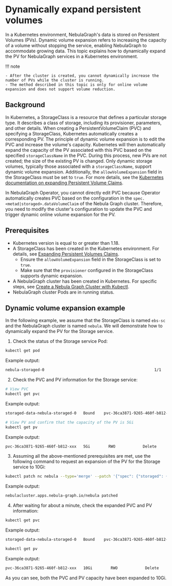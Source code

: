 # Dynamically expand persistent volumes 

In a Kubernetes environment, NebulaGraph's data is stored on Persistent Volumes (PVs). Dynamic volume expansion refers to increasing the capacity of a volume without stopping the service, enabling NebulaGraph to accommodate growing data. This topic explains how to dynamically expand the PV for NebulaGraph services in a Kubernetes environment.

!!! note

    - After the cluster is created, you cannot dynamically increase the number of PVs while the cluster is running.
    - The method described in this topic is only for online volume expansion and does not support volume reduction.

## Background

In Kubernetes, a StorageClass is a resource that defines a particular storage type. It describes a class of storage, including its provisioner, parameters, and other details. When creating a PersistentVolumeClaim (PVC) and specifying a StorageClass, Kubernetes automatically creates a corresponding PV. The principle of dynamic volume expansion is to edit the PVC and increase the volume's capacity. Kubernetes will then automatically expand the capacity of the PV associated with this PVC based on the specified `storageClassName` in the PVC. During this process, new PVs are not created; the size of the existing PV is changed. Only dynamic storage volumes, typically those associated with a `storageClassName`, support dynamic volume expansion. Additionally, the `allowVolumeExpansion` field in the StorageClass must be set to `true`. For more details, see the [Kubernetes documentation on expanding Persistent Volume Claims](https://kubernetes.io/docs/concepts/storage/persistent-volumes/#expanding-persistent-volumes-claims).

In NebulaGraph Operator, you cannot directly edit PVC because Operator automatically creates PVC based on the configuration in the `spec.<metad|storaged>.dataVolumeClaim` of the Nebula Graph cluster. Therefore, you need to modify the cluster's configuration to update the PVC and trigger dynamic online volume expansion for the PV.

## Prerequisites

- Kubernetes version is equal to or greater than 1.18.
- A StorageClass has been created in the Kubernetes environment. For details, see [Expanding Persistent Volumes Claims](https://kubernetes.io/docs/concepts/storage/persistent-volumes/#expanding-persistent-volumes-claims).
  - Ensure the `allowVolumeExpansion` field in the StorageClass is set to `true`.
  - Make sure that the `provisioner` configured in the StorageClass supports dynamic expansion.
- A NebulaGraph cluster has been created in Kubernetes. For specific steps, see [Create a Nebula Graph Cluster with Kubectl](../../3.deploy-nebula-graph-cluster/3.1create-cluster-with-kubectl.md).
- NebulaGraph cluster Pods are in running status.

## Dynamic volume expansion example

In the following example, we assume that the StorageClass is named `ebs-sc` and the NebulaGraph cluster is named `nebula`. We will demonstrate how to dynamically expand the PV for the Storage service.

1. Check the status of the Storage service Pod:

  ```bash
  kubectl get pod
  ```

  Example output:

  ```bash
  nebula-storaged-0                                                1/1     Running   0                43h
  ```

2. Check the PVC and PV information for the Storage service:

  ```bash
  # View PVC 
  kubectl get pvc
  ```

  Example output:

  ```bash
  storaged-data-nebula-storaged-0   Bound    pvc-36ca3871-9265-460f-b812-7e73a718xxxx   5Gi        RWO            ebs-sc     43h
  ```

  ```bash
  # View PV and confirm that the capacity of the PV is 5Gi
  kubectl get pv
  ```

  Example output:

  ```bash
  pvc-36ca3871-9265-460f-b812-xxx   5Gi        RWO            Delete           Bound       default/storaged-data-nebula-storaged-0   ebs-sc              43h
  ```

3. Assuming all the above-mentioned prerequisites are met, use the following command to request an expansion of the PV for the Storage service to 10Gi:

  ```bash
  kubectl patch nc nebula --type='merge' --patch '{"spec": {"storaged": {"dataVolumeClaims":[{"resources": {"requests": {"storage": "10Gi"}}, "storageClassName": "ebs-sc"}]}}}'
  ```

  Example output:

  ```bash
  nebulacluster.apps.nebula-graph.io/nebula patched
  ```

4. After waiting for about a minute, check the expanded PVC and PV information:

  ```bash
  kubectl get pvc
  ```

  Example output:

  ```bash
  storaged-data-nebula-storaged-0   Bound    pvc-36ca3871-9265-460f-b812-7e73a718xxxx   10Gi        RWO            ebs-sc     43h
  ```

  ```bash
  kubectl get pv
  ```

  Example output:

  ```bash
  pvc-36ca3871-9265-460f-b812-xxx   10Gi        RWO            Delete           Bound       default/storaged-data-nebula-storaged-0   ebs-sc              43h
  ```

  As you can see, both the PVC and PV capacity have been expanded to 10Gi.